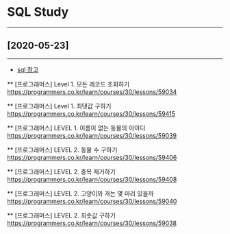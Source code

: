 # SQL Study

----------------------------------------------
## [2020-05-23]
----------------------------------------------
* [sql 참고](https://github.com/hyungtaik/SQL/blob/master/%ED%94%84%EB%A1%9C%EA%B7%B8%EB%9E%98%EB%A8%B8%EC%8A%A4/20_0523_sql%20Study.hwp)

** [프로그래머스] Level 1. 모든 레코드 조회하기
https://programmers.co.kr/learn/courses/30/lessons/59034

** [프로그래머스] Level 1. 최댓값 구하기
https://programmers.co.kr/learn/courses/30/lessons/59415

** [프로그래머스] LEVEL 1. 이름이 없는 동물의 아이디
https://programmers.co.kr/learn/courses/30/lessons/59039

** [프로그래머스] LEVEL 2. 동물 수 구하기
https://programmers.co.kr/learn/courses/30/lessons/59406
 
** [프로그래머스] LEVEL 2. 중복 제거하기
https://programmers.co.kr/learn/courses/30/lessons/59408

** [프로그래머스] LEVEL 2. 고양이와 개는 몇 마리 있을까
https://programmers.co.kr/learn/courses/30/lessons/59040

** [프로그래머스] LEVEL 2. 최솟값 구하기
https://programmers.co.kr/learn/courses/30/lessons/59038
